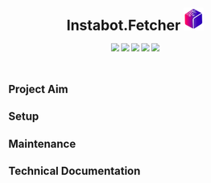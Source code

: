 <h1 align="center">Instabot.Fetcher <img src="https://raw.githubusercontent.com/SwiTech-Web/Switech.Instabot.Fetcher/master/.github/UI_ASSETS/Switech-logo.png?sanitize=true" width="40" /></h1>

<p align="center">
    <a href="https://github.com/SwiTech-Web/Switech.Instabot.Fetcher/issues"><img src="https://img.shields.io/github/issues/SwiTech-Web/Switech.Instabot.Fetcher.svg?style=popout&cacheSeconds=360" /></a>
    <a href="https://github.com/SwiTech-Web/Switech.Instabot.Fetcher/blob/master/LICENSE.md"><img src="https://img.shields.io/github/license/SwiTech-Web/Switech.Instabot.Fetcher.svg?style=popout&cacheSeconds=360" /></a>
    <a href="https://github.com/SwiTech-Web/Switech.Instabot.Fetcher/pulse"><img src="https://img.shields.io/github/repo-size/SwiTech-Web/Switech.Instabot.Fetcher.svg?style=popout&cacheSeconds=360" /></a>
    <a href="https://github.com/SwiTech-Web/Switech.Instabot.Fetcher/commits/master"><img src="https://img.shields.io/github/last-commit/SwiTech-Web/Switech.Instabot.Fetcher.svg?style=popout&cacheSeconds=360" /></a>
    <a href="https://github.com/SwiTech-Web/Switech.Instabot.Fetcher/graphs/contributors"><img src="https://img.shields.io/github/contributors/SwiTech-Web/Switech.Instabot.Fetcher.svg?style=popout&cacheSeconds=360" /></a>
</p>
<br />

## Project Aim



## Setup



## Maintenance



## Technical Documentation
